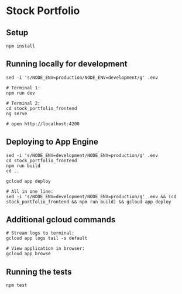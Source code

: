 # Stock Portfolio

## Setup

    npm install

## Running locally for development

```
sed -i 's/NODE_ENV=production/NODE_ENV=development/g' .env

# Terminal 1:
npm run dev

# Terminal 2:
cd stock_portfolio_frontend
ng serve

# open http://localhost:4200
```

## Deploying to App Engine

```
sed -i 's/NODE_ENV=development/NODE_ENV=production/g' .env
cd stock_portfolio_frontend
npm run build
cd ..

gcloud app deploy

# All in one line:
sed -i 's/NODE_ENV=development/NODE_ENV=production/g' .env && (cd stock_portfolio_frontend && npm run build) && gcloud app deploy
```

## Additional gcloud commands

```
# Stream logs to terminal:
gcloud app logs tail -s default

# View application in browser:
gcloud app browse
```

## Running the tests

    npm test